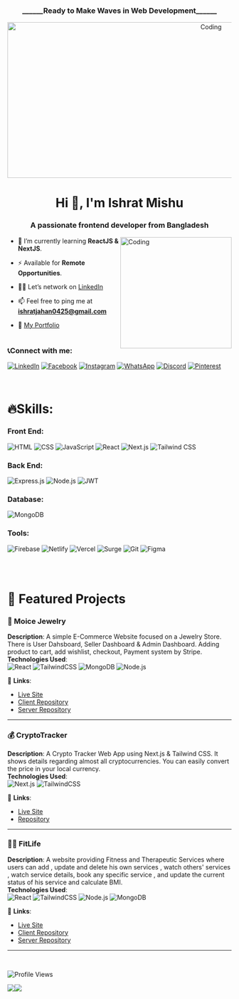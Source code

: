 <h3 align="center">______Ready to Make Waves in Web Development______</h3>

<div align="center">
  <img src="https://i.pinimg.com/originals/d2/41/d1/d241d1214f4245ab1024c86a0059e84d.gif" alt="Coding" style="width: 900px; height: 350px;">
</div>

<h1 align="center">Hi 👋, I'm Ishrat Mishu</h1>
<h3 align="center">A passionate frontend developer from Bangladesh</h3>

<img align="right" alt="Coding" width="250" src="https://i.pinimg.com/originals/f0/f0/d9/f0f0d932d6e39c7af5aa305cbd8da735.gif">

- 🌱 I’m currently learning **ReactJS & NextJS**.

- ⚡ Available for **Remote Opportunities**.

- 👨‍💻 Let’s network on [LinkedIn](www.linkedin.com/in/ishratmishu)

- 📫 Feel free to ping me at **ishratjahan0425@gmail.com**

- 🚀 [My Portfolio](https://portfolio-of-ishrat-jahan-mishu.surge.sh/)

<h1></h1>

### 📞Connect with me:

[![LinkedIn](https://img.shields.io/badge/-LinkedIn-0A66C2?logo=linkedin&logoColor=white)](https://www.linkedin.com/in/ishratmishu/)
[![Facebook](https://img.shields.io/badge/-Facebook-1877F2?logo=facebook&logoColor=white)](https://www.facebook.com/ishratjahan.mishu.33)
[![Instagram](https://img.shields.io/badge/-Instagram-E4405F?logo=instagram&logoColor=white)](https://www.instagram.com/ishrat._.mishu/)
[![WhatsApp](https://img.shields.io/badge/-WhatsApp-25D366?logo=whatsapp&logoColor=white)](https://wa.me/<+8801640724013>)
[![Discord](https://img.shields.io/badge/-Discord-5865F2?logo=discord&logoColor=white)](https://discord.com/users/ishratmishu)
[![Pinterest](https://img.shields.io/badge/-Pinterest-E60023?logo=pinterest&logoColor=white)](https://www.pinterest.com/zyishrat/)

<br>

# 🔥Skills:

### Front End:
![HTML](https://img.shields.io/badge/-HTML-E34F26?logo=html5&logoColor=white) 
![CSS](https://img.shields.io/badge/-CSS-1572B6?logo=css3&logoColor=white) 
![JavaScript](https://img.shields.io/badge/-JavaScript-F7DF1E?logo=javascript&logoColor=black) 
![React](https://img.shields.io/badge/-React-61DAFB?logo=react&logoColor=black) 
![Next.js](https://img.shields.io/badge/-Next.js-000?logo=next.js&logoColor=white) 
![Tailwind CSS](https://img.shields.io/badge/-TailwindCSS-06B6D4?logo=tailwindcss&logoColor=white)

### Back End:
![Express.js](https://img.shields.io/badge/-Express.js-000?logo=express&logoColor=white)
![Node.js](https://img.shields.io/badge/-Node.js-339933?logo=node.js&logoColor=white)
![JWT](https://img.shields.io/badge/-JWT-000000?logo=jsonwebtokens&logoColor=white)

### Database:
![MongoDB](https://img.shields.io/badge/-MongoDB-47A248?logo=mongodb&logoColor=white)

### Tools:
![Firebase](https://img.shields.io/badge/-Firebase-FFCA28?logo=firebase&logoColor=black)
![Netlify](https://img.shields.io/badge/-Netlify-00C7B7?logo=netlify&logoColor=white)
![Vercel](https://img.shields.io/badge/-Vercel-000000?logo=vercel&logoColor=white)
![Surge](https://img.shields.io/badge/-Surge-1A1A1A?logo=surge&logoColor=white)
![Git](https://img.shields.io/badge/-Git-F05032?logo=git&logoColor=white)
![Figma](https://img.shields.io/badge/-Figma-F24E1E?logo=figma&logoColor=white)

<br>
<br>


# 🌟 Featured Projects


### 💎 Moice Jewelry  
**Description**: A simple E-Commerce Website focused on a Jewelry Store. There is User Dahsboard, Seller Dashboard & Admin Dashboard. Adding product to cart, add wishlist, checkout, Payment system by Stripe.  
**Technologies Used**:  
![React](https://img.shields.io/badge/-React-blue?logo=react) ![TailwindCSS](https://img.shields.io/badge/-TailwindCSS-06B6D4?logo=tailwindcss) ![MongoDB](https://img.shields.io/badge/-MongoDB-47A248?logo=mongodb) ![Node.js](https://img.shields.io/badge/-Node.js-339933?logo=node.js)  

🔗 **Links**:  
- [Live Site](https://moice-jewelry.web.app/)  
- [Client Repository](https://github.com/IshratMishu/Jewelry-Client)  
- [Server Repository](https://github.com/IshratMishu/Jewelry-Server)

--- 

### 💰 CryptoTracker  
**Description**: A Crypto Tracker Web App using Next.js & Tailwind CSS. It shows details regarding almost all cryptocurrencies. You can easily convert the price in your local currency.  
**Technologies Used**:  
![Next.js](https://img.shields.io/badge/-Next.js-black?logo=next.js) ![TailwindCSS](https://img.shields.io/badge/-TailwindCSS-06B6D4?logo=tailwindcss) 

🔗 **Links**:  
- [Live Site](https://crypto-tracker-ten-taupe.vercel.app/)  
- [Repository](https://github.com/IshratMishu/crypto-tracker-web-app)  

--- 

### 🏋️‍♂️ FitLife  
**Description**: A website providing Fitness and Therapeutic Services where users can add , update and delete his own services , watch others' services , watch service details, book any specific service , and update the current status of his service and calculate BMI.  
**Technologies Used**:  
![React](https://img.shields.io/badge/-React-blue?logo=react) ![TailwindCSS](https://img.shields.io/badge/-TailwindCSS-06B6D4?logo=tailwindcss) ![Node.js](https://img.shields.io/badge/-Node.js-339933?logo=node.js) ![MongoDB](https://img.shields.io/badge/-MongoDB-47A248?logo=mongodb)  

🔗 **Links**:  
- [Live Site](https://fitlife-webapp.web.app/)  
- [Client Repository](https://github.com/IshratMishu/FitLife-Client)  
- [Server Repository](https://github.com/IshratMishu/FitLife-Server)  



---
<br>

![Profile Views](https://komarev.com/ghpvc/?username=ishratmishu)

<div style="display: flex">
  <img src="https://github-readme-stats.vercel.app/api/top-langs/?username=ishratmishu&layout=compact&theme=radical" />
  <img src="https://github-readme-stats.vercel.app/api?username=ishratmishu&show_icons=true&hide_title=true&count_private=true&theme=tokyonight" />
</div>



